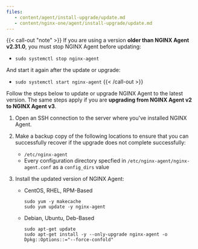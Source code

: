 ```yaml
---
files:
   - content/agent/install-upgrade/update.md
   - content/nginx-one/agent/install-upgrade/update.md
---
```



{{< call-out "note" >}} If you are using a version **older than NGINX Agent v2.31.0**, you must stop NGINX Agent before updating:

   - `sudo systemctl stop nginx-agent`

And start it again after the update or upgrade:

   - `sudo systemctl start nginx-agent`
{{< /call-out >}}

Follow the steps below to update or upgrade NGINX Agent to the latest version.
The same steps apply if you are **upgrading from NGINX Agent v2 to NGINX Agent v3**.

1. Open an SSH connection to the server where you've installed NGINX Agent.

1. Make a backup copy of the following locations to ensure that you can successfully recover if the upgrade does not complete
   successfully:

    - `/etc/nginx-agent`
    - Every configuration directory specfied in `/etc/nginx-agent/nginx-agent.conf` as a `config_dirs` value

1. Install the updated version of NGINX Agent:

    - CentOS, RHEL, RPM-Based

        ```shell
        sudo yum -y makecache
        sudo yum update -y nginx-agent
        ```

    - Debian, Ubuntu, Deb-Based

        ```shell
        sudo apt-get update
        sudo apt-get install -y --only-upgrade nginx-agent -o Dpkg::Options::="--force-confold"
        ```
